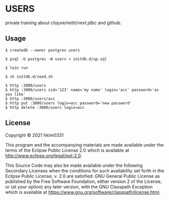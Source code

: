 # USERS

private training about clojure/reitit/next.jdbc and github.

## Usage

```shell
$ createdb --owner postgres users

$ psql -U postgres -W users < initdb.d/up.sql

$ lein run

$ sh initdb.d/seed.sh

$ http :3000/users
$ http :3000/users sid='123' name='my name' login='acc' password='as you like'
$ http :3000/users/acc
$ http put :3000/users login=acc password='new password'
$ http delete :3000/users login=acc
```

## License

Copyright © 2021 hkim0331

This program and the accompanying materials are made available under the
terms of the Eclipse Public License 2.0 which is available at
http://www.eclipse.org/legal/epl-2.0.

This Source Code may also be made available under the following Secondary
Licenses when the conditions for such availability set forth in the Eclipse
Public License, v. 2.0 are satisfied: GNU General Public License as published by
the Free Software Foundation, either version 2 of the License, or (at your
option) any later version, with the GNU Classpath Exception which is available
at https://www.gnu.org/software/classpath/license.html.
